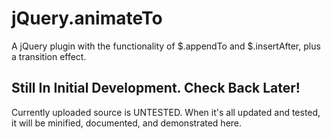 jQuery.animateTo
================

A jQuery plugin with the functionality of $.appendTo and $.insertAfter, plus a transition effect.

Still In Initial Development.  Check Back Later!
------------------------------------------------

Currently uploaded source is UNTESTED.  When it's all updated and tested, it will be minified, documented, and demonstrated here.
